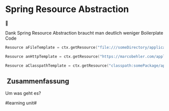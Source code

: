 
# Spring Resource Abstraction
📑

Dank Spring Resource Abstraction braucht man deutlich weniger Boilerplate Code

```swift
Resource aFileTemplate = ctx.getResource("file:///someDirectory/application.properties"); // (3)

Resource anHttpTemplate = ctx.getResource("https://marcobehler.com/application.properties"); // (4)

Resource aClasspathTemplate = ctx.getResource("classpath:somePackage/application.properties"); // (2)

```


##  Zusammenfassung
Um was geht es?



#learning unit#